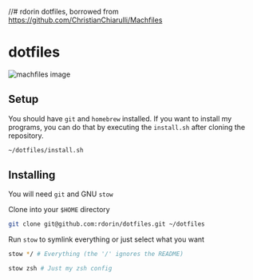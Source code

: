 //# rdorin dotfiles, borrowed from https://github.com/ChristianChiarulli/Machfiles
# dotfiles

![machfiles image](./machfiles.png)

## Setup

You should have `git` and `homebrew` installed. If you want to install my programs, you can do that by executing the `install.sh` after cloning the repository.
```bash
~/dotfiles/install.sh
```

## Installing

You will need `git` and GNU `stow`

Clone into your `$HOME` directory

```bash
git clone git@github.com:rdorin/dotfiles.git ~/dotfiles
```

Run `stow` to symlink everything or just select what you want

```bash
stow */ # Everything (the '/' ignores the README)
```

```bash
stow zsh # Just my zsh config
```
